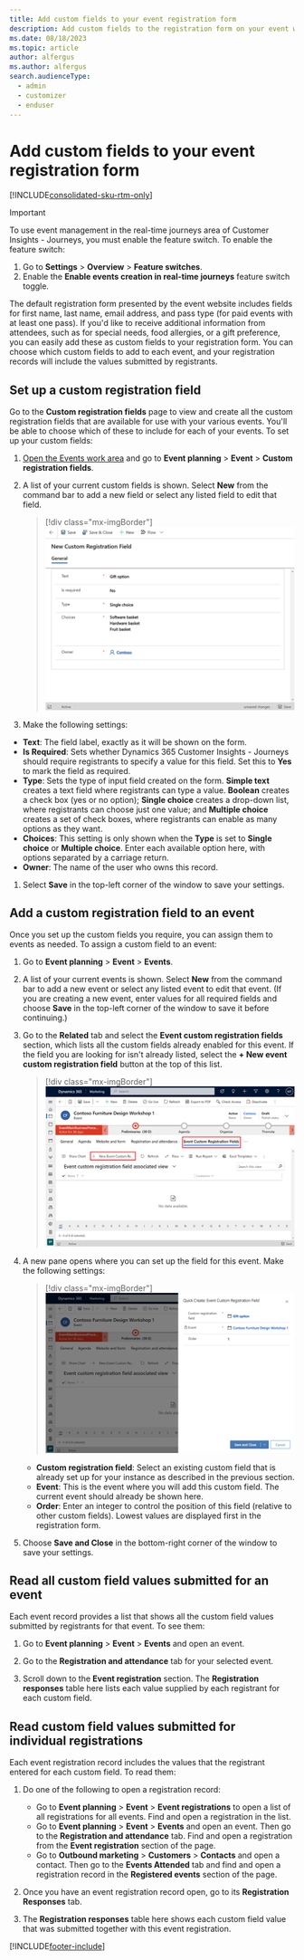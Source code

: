 ```yaml
---
title: Add custom fields to your event registration form
description: Add custom fields to the registration form on your event website, and read the submitted values in Dynamics 365 Customer Insights - Journeys.
ms.date: 08/18/2023
ms.topic: article
author: alfergus
ms.author: alfergus
search.audienceType: 
  - admin
  - customizer
  - enduser
---
```


# Add custom fields to your event registration form

[!INCLUDE[consolidated-sku-rtm-only](./includes/consolidated-sku-rtm-only.md)]

> [!IMPORTANT]
> To use event management in the real-time journeys area of Customer Insights - Journeys, you must enable the feature switch. To enable the feature switch:
>
> 1. Go to **Settings** > **Overview** > **Feature switches**.
> 1. Enable the **Enable events creation in real-time journeys** feature switch toggle.

The default registration form presented by the event website includes fields for first name, last name, email address, and pass type (for paid events with at least one pass). If you'd like to receive additional information from attendees, such as for special needs, food allergies, or a gift preference, you can easily add these as custom fields to your registration form. You can choose which custom fields to add to each event, and your registration records will include the values submitted by registrants.

## Set up a custom registration field

Go to the **Custom registration fields** page to view and create all the custom registration fields that are available for use with your various events. You'll be able to choose which of these to include for each of your events. To set up your custom fields:

1. [Open the Events work area](open-events.md) and go to **Event planning** > **Event** > **Custom registration fields**.

1. A list of your current custom fields is shown. Select **New** from the command bar to add a new field or select any listed field to edit that field.

    > [!div class="mx-imgBorder"]
    > ![Example custom registration field setup.](media/event-reg-field-setup2.png "Example custom registration field setup")

1. Make the following settings:

  - **Text**: The field label, exactly as it will be shown on the form.
  - **Is Required**: Sets whether Dynamics 365 Customer Insights - Journeys should require registrants to specify a value for this field. Set this to **Yes** to mark the field as required.
  - **Type**: Sets the type of input field created on the form. **Simple text** creates a text field where registrants can type a value. **Boolean** creates a check box (yes or no option); **Single choice** creates a drop-down list, where registrants can choose just one value; and **Multiple choice** creates a set of check boxes, where registrants can enable as many options as they want.
  - **Choices**: This setting is only shown when the **Type** is set to **Single choice** or **Multiple choice**. Enter each available option here, with options separated by a carriage return.
  - **Owner**: The name of the user who owns this record.

1. Select **Save** in the top-left corner of the window to save your settings.

## Add a custom registration field to an event

Once you set up the custom fields you require, you can assign them to events as needed. To assign a custom field to an event:

1. Go to **Event planning** > **Event** > **Events**.

1. A list of your current events is shown. Select **New** from the command bar to add a new event or select any listed event to edit that event. (If you are creating a new event, enter values for all required fields and choose **Save** in the top-left corner of the window to save it before continuing.)

1. Go to the **Related** tab and select the **Event custom registration fields** section, which lists all the custom fields already enabled for this event. If the field you are looking for isn't already listed, select the **+ New event custom registration field** button at the top of this list.

    > [!div class="mx-imgBorder"]
    > ![Add a custom registration field to an event.](media/event-reg-field-add-to-event3.png "Add a custom registration field to an event")

1. A new pane opens where you can set up the field for this event. Make the following settings:

    > [!div class="mx-imgBorder"]
    > ![Set up the custom field for the current event.](media/event-reg-field-add-to-event4.png "Set up the custom field for the current event")

    - **Custom registration field**: Select an existing custom field that is already set up for your instance as described in the previous section.
    - **Event**: This is the event where you will add this custom field. The current event should already be shown here.
    - **Order**: Enter an integer to control the position of this field (relative to other custom fields). Lowest values are displayed first in the registration form.

1. Choose **Save and Close** in the bottom-right corner of the window to save your settings.

## Read all custom field values submitted for an event

Each event record provides a list that shows all the custom field values submitted by registrants for that event. To see them:

1. Go to **Event planning** > **Event** > **Events** and open an event.

1. Go to the **Registration and attendance** tab for your selected event.

1. Scroll down to the **Event registration** section. The **Registration responses** table here lists each value supplied by each registrant for each custom field.

## Read custom field values submitted for individual registrations

Each event registration record includes the values that the registrant entered for each custom field. To read them:

1. Do one of the following to open a registration record:

    - Go to **Event planning** > **Event** > **Event registrations** to open a list of all registrations for all events. Find and open a registration in the list.
    - Go to **Event planning** > **Event** > **Events** and open an event. Then go to the **Registration and attendance** tab. Find and open a registration from the **Event registration** section of the page.
    - Go to **Outbound marketing** > **Customers** > **Contacts** and open a contact. Then go to the **Events Attended** tab and find and open a registration record in the **Registered events** section of the page.

1. Once you have an event registration record open, go to its **Registration Responses** tab.

1. The **Registration responses** table here shows each custom field value that was submitted together with this event registration.

[!INCLUDE[footer-include](./includes/footer-banner.md)]
